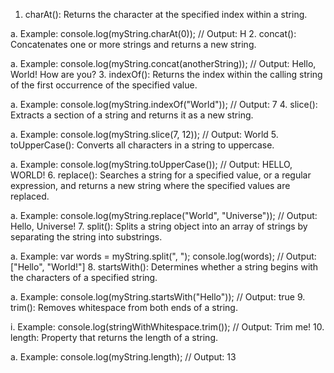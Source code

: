  
1.	charAt(): Returns the character at the specified index within a string.

a.	Example: console.log(myString.charAt(0)); // Output: H
2.	concat(): Concatenates one or more strings and returns a new string.

a.	Example: console.log(myString.concat(anotherString)); // Output: Hello, World! How are you?
3.	indexOf(): Returns the index within the calling string of the first occurrence of the specified value.

a.	Example: console.log(myString.indexOf("World")); // Output: 7
4.	slice(): Extracts a section of a string and returns it as a new string.

a.	Example: console.log(myString.slice(7, 12)); // Output: World
5.	toUpperCase(): Converts all characters in a string to uppercase.

a.	Example: console.log(myString.toUpperCase()); // Output: HELLO, WORLD!
6.	replace(): Searches a string for a specified value, or a regular expression, and returns a new string where the specified values are replaced.

a.	Example: console.log(myString.replace("World", "Universe")); // Output: Hello, Universe!
7.	split(): Splits a string object into an array of strings by separating the string into substrings.

a.	Example: var words = myString.split(", "); console.log(words); // Output: ["Hello", "World!"]
8.	startsWith(): Determines whether a string begins with the characters of a specified string.

a.	Example: console.log(myString.startsWith("Hello")); // Output: true
9.	trim(): Removes whitespace from both ends of a string.

i.	Example: console.log(stringWithWhitespace.trim()); // Output: Trim me!
10.	length: Property that returns the length of a string.

a.	Example: console.log(myString.length); // Output: 13





